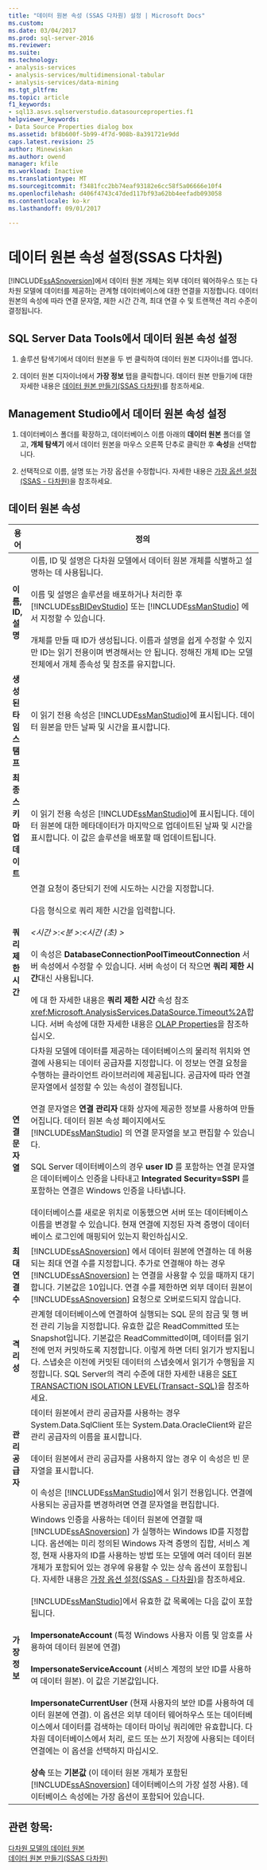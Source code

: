 ```yaml
---
title: "데이터 원본 속성 (SSAS 다차원) 설정 | Microsoft Docs"
ms.custom: 
ms.date: 03/04/2017
ms.prod: sql-server-2016
ms.reviewer: 
ms.suite: 
ms.technology:
- analysis-services
- analysis-services/multidimensional-tabular
- analysis-services/data-mining
ms.tgt_pltfrm: 
ms.topic: article
f1_keywords:
- sql13.asvs.sqlserverstudio.datasourceproperties.f1
helpviewer_keywords:
- Data Source Properties dialog box
ms.assetid: bf8b600f-5b99-4f7d-908b-8a391721e9dd
caps.latest.revision: 25
author: Minewiskan
ms.author: owend
manager: kfile
ms.workload: Inactive
ms.translationtype: MT
ms.sourcegitcommit: f3481fcc2bb74eaf93182e6cc58f5a06666e10f4
ms.openlocfilehash: d406f4743c47ded117bf93a62bb4eefadb093058
ms.contentlocale: ko-kr
ms.lasthandoff: 09/01/2017

---
```

# <a name="set-data-source-properties-ssas-multidimensional"></a>데이터 원본 속성 설정(SSAS 다차원)
  [!INCLUDE[ssASnoversion](../../includes/ssasnoversion-md.md)]에서 데이터 원본 개체는 외부 데이터 웨어하우스 또는 다차원 모델에 데이터를 제공하는 관계형 데이터베이스에 대한 연결을 지정합니다. 데이터 원본의 속성에 따라 연결 문자열, 제한 시간 간격, 최대 연결 수 및 트랜잭션 격리 수준이 결정됩니다.  
  
## <a name="set-data-source-properties-in-sql-server-data-tools"></a>SQL Server Data Tools에서 데이터 원본 속성 설정  
  
1.  솔루션 탐색기에서 데이터 원본을 두 번 클릭하여 데이터 원본 디자이너를 엽니다.  
  
2.  데이터 원본 디자이너에서 **가장 정보** 탭을 클릭합니다. 데이터 원본 만들기에 대한 자세한 내용은 [데이터 원본 만들기&#40;SSAS 다차원&#41;](../../analysis-services/multidimensional-models/create-a-data-source-ssas-multidimensional.md)를 참조하세요.  
  
## <a name="set-data-source-properties-in-management-studio"></a>Management Studio에서 데이터 원본 속성 설정  
  
1.  데이터베이스 폴더를 확장하고, 데이터베이스 이름 아래의 **데이터 원본** 폴더를 열고, **개체 탐색기** 에서 데이터 원본을 마우스 오른쪽 단추로 클릭한 후 **속성**을 선택합니다.  
  
2.  선택적으로 이름, 설명 또는 가장 옵션을 수정합니다. 자세한 내용은 [가장 옵션 설정&#40;SSAS - 다차원&#41;](../../analysis-services/multidimensional-models/set-impersonation-options-ssas-multidimensional.md)을 참조하세요.  
  
## <a name="data-source-properties"></a>데이터 원본 속성  
  
|용어|정의|  
|----------|----------------|  
|**이름, ID, 설명**|이름, ID 및 설명은 다차원 모델에서 데이터 원본 개체를 식별하고 설명하는 데 사용됩니다.<br /><br /> 이름 및 설명은 솔루션을 배포하거나 처리한 후 [!INCLUDE[ssBIDevStudio](../../includes/ssbidevstudio-md.md)] 또는 [!INCLUDE[ssManStudio](../../includes/ssmanstudio-md.md)] 에서 지정할 수 있습니다.<br /><br /> 개체를 만들 때 ID가 생성됩니다. 이름과 설명을 쉽게 수정할 수 있지만 ID는 읽기 전용이며 변경해서는 안 됩니다. 정해진 개체 ID는 모델 전체에서 개체 종속성 및 참조를 유지합니다.|  
|**생성된 타임스탬프**|이 읽기 전용 속성은 [!INCLUDE[ssManStudio](../../includes/ssmanstudio-md.md)]에 표시됩니다. 데이터 원본을 만든 날짜 및 시간을 표시합니다.|  
|**최종 스키마 업데이트**|이 읽기 전용 속성은 [!INCLUDE[ssManStudio](../../includes/ssmanstudio-md.md)]에 표시됩니다. 데이터 원본에 대한 메타데이터가 마지막으로 업데이트된 날짜 및 시간을 표시합니다. 이 값은 솔루션을 배포할 때 업데이트됩니다.|  
|**쿼리 제한 시간**|연결 요청이 중단되기 전에 시도하는 시간을 지정합니다.<br /><br /> 다음 형식으로 쿼리 제한 시간을 입력합니다.<br /><br /> *\<시간 >*:*\<분 >*:*\<시간 (초) >*<br /><br /> 이 속성은 **DatabaseConnectionPoolTimeoutConnection** 서버 속성에서 수정할 수 있습니다. 서버 속성이 더 작으면 **쿼리 제한 시간**대신 사용됩니다.<br /><br /> 에 대 한 자세한 내용은 **쿼리 제한 시간** 속성 참조 <xref:Microsoft.AnalysisServices.DataSource.Timeout%2A>합니다. 서버 속성에 대한 자세한 내용은 [OLAP Properties](../../analysis-services/server-properties/olap-properties.md)을 참조하십시오.|  
|**연결 문자열**|다차원 모델에 데이터를 제공하는 데이터베이스의 물리적 위치와 연결에 사용되는 데이터 공급자를 지정합니다. 이 정보는 연결 요청을 수행하는 클라이언트 라이브러리에 제공됩니다. 공급자에 따라 연결 문자열에서 설정할 수 있는 속성이 결정됩니다.<br /><br /> 연결 문자열은 **연결 관리자** 대화 상자에 제공한 정보를 사용하여 만들어집니다. 데이터 원본 속성 페이지에서도 [!INCLUDE[ssManStudio](../../includes/ssmanstudio-md.md)] 의 연결 문자열을 보고 편집할 수 있습니다.<br /><br /> SQL Server 데이터베이스의 경우 **user ID** 를 포함하는 연결 문자열은 데이터베이스 인증을 나타내고 **Integrated Security=SSPI** 를 포함하는 연결은 Windows 인증을 나타냅니다.<br /><br /> 데이터베이스를 새로운 위치로 이동했으면 서버 또는 데이터베이스 이름을 변경할 수 있습니다. 현재 연결에 지정된 자격 증명이 데이터베이스 로그인에 매핑되어 있는지 확인하십시오.|  
|**최대 연결 수**|[!INCLUDE[ssASnoversion](../../includes/ssasnoversion-md.md)] 에서 데이터 원본에 연결하는 데 허용되는 최대 연결 수를 지정합니다. 추가로 연결해야 하는 경우 [!INCLUDE[ssASnoversion](../../includes/ssasnoversion-md.md)] 는 연결을 사용할 수 있을 때까지 대기합니다. 기본값은 10입니다. 연결 수를 제한하면 외부 데이터 원본이 [!INCLUDE[ssASnoversion](../../includes/ssasnoversion-md.md)] 요청으로 오버로드되지 않습니다.|  
|**격리성**|관계형 데이터베이스에 연결하여 실행되는 SQL 문의 잠금 및 행 버전 관리 기능을 지정합니다. 유효한 값은 ReadCommitted 또는 Snapshot입니다. 기본값은 ReadCommitted이며, 데이터를 읽기 전에 먼저 커밋하도록 지정합니다. 이렇게 하면 더티 읽기가 방지됩니다. 스냅숏은 이전에 커밋된 데이터의 스냅숏에서 읽기가 수행됨을 지정합니다. SQL Server의 격리 수준에 대한 자세한 내용은 [SET TRANSACTION ISOLATION LEVEL&#40;Transact-SQL&#41;](../../t-sql/statements/set-transaction-isolation-level-transact-sql.md)을 참조하세요.|  
|**관리 공급자**|데이터 원본에서 관리 공급자를 사용하는 경우 System.Data.SqlClient 또는 System.Data.OracleClient와 같은 관리 공급자의 이름을 표시합니다.<br /><br /> 데이터 원본에서 관리 공급자를 사용하지 않는 경우 이 속성은 빈 문자열을 표시합니다.<br /><br /> 이 속성은 [!INCLUDE[ssManStudio](../../includes/ssmanstudio-md.md)]에서 읽기 전용입니다. 연결에 사용되는 공급자를 변경하려면 연결 문자열을 편집합니다.|  
|**가장 정보**|Windows 인증을 사용하는 데이터 원본에 연결할 때 [!INCLUDE[ssASnoversion](../../includes/ssasnoversion-md.md)] 가 실행하는 Windows ID를 지정합니다. 옵션에는 미리 정의된 Windows 자격 증명의 집합, 서비스 계정, 현재 사용자의 ID를 사용하는 방법 또는 모델에 여러 데이터 원본 개체가 포함되어 있는 경우에 유용할 수 있는 상속 옵션이 포함됩니다. 자세한 내용은 [가장 옵션 설정&#40;SSAS - 다차원&#41;](../../analysis-services/multidimensional-models/set-impersonation-options-ssas-multidimensional.md)을 참조하세요.<br /><br /> [!INCLUDE[ssManStudio](../../includes/ssmanstudio-md.md)]에서 유효한 값 목록에는 다음 값이 포함됩니다.<br /><br /> **ImpersonateAccount** (특정 Windows 사용자 이름 및 암호를 사용하여 데이터 원본에 연결)<br /><br /> **ImpersonateServiceAccount** (서비스 계정의 보안 ID를 사용하여 데이터 원본). 이 값은 기본값입니다.<br /><br /> **ImpersonateCurrentUser** (현재 사용자의 보안 ID를 사용하여 데이터 원본에 연결). 이 옵션은 외부 데이터 웨어하우스 또는 데이터베이스에서 데이터를 검색하는 데이터 마이닝 쿼리에만 유효합니다. 다차원 데이터베이스에서 처리, 로드 또는 쓰기 저장에 사용되는 데이터 연결에는 이 옵션을 선택하지 마십시오.<br /><br /> **상속** 또는 **기본값** (이 데이터 원본 개체가 포함된 [!INCLUDE[ssASnoversion](../../includes/ssasnoversion-md.md)] 데이터베이스의 가장 설정 사용). 데이터베이스 속성에는 가장 옵션이 포함되어 있습니다.|  
  
## <a name="see-also"></a>관련 항목:  
 [다차원 모델의 데이터 원본](../../analysis-services/multidimensional-models/data-sources-in-multidimensional-models.md)   
 [데이터 원본 만들기&#40;SSAS 다차원&#41;](../../analysis-services/multidimensional-models/create-a-data-source-ssas-multidimensional.md)  
  
  

